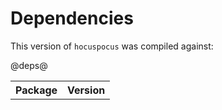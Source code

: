 # Dependencies #


This version of `hocuspocus` was compiled against:

<table>
<tr><th>Package</th><th>Version</th></tr>
@deps@	
</table>